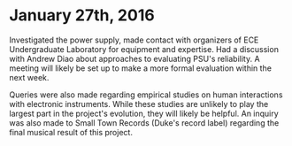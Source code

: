 # January 27th, 2016

Investigated the power supply, made contact with organizers of ECE Undergraduate Laboratory 
for equipment and expertise. Had a discussion with Andrew Diao about approaches to evaluating
PSU's reliability. A meeting will likely be set up to make a more formal evaluation within the 
next week. 

Queries were also made regarding empirical studies on human interactions with electronic 
instruments. While these studies are unlikely to play the largest part in the project's 
evolution, they will likely be helpful. An inquiry was also made to Small Town Records (Duke's 
record label) regarding the final musical result of this project. 
